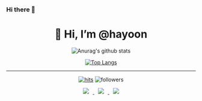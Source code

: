 ### Hi there 👋

<!--
**moonhy7/moonhy7** is a ✨ _special_ ✨ repository because its `README.md` (this file) appears on your GitHub profile.

Here are some ideas to get you started:

- 🔭 I’m currently working on ...
- 🌱 I’m currently learning ...
- 👯 I’m looking to collaborate on ...
- 🤔 I’m looking for help with ...
- 💬 Ask me about ...
- 📫 How to reach me: ...
- 😄 Pronouns: ...
- ⚡ Fun fact: ...
-->


<div align=center><h1>👋 Hi, I’m @hayoon </h1></div> 

<div align=center>
  
 ![Anurag's github stats](https://github-readme-stats.vercel.app/api?username=moonhy7&show_icons=true&theme=radical) 
  
 [![Top Langs](https://github-readme-stats.vercel.app/api/top-langs/?username=moonhy7&layout=compact&theme=dracula)](https://github.com/metleeha)
  
 <hr> 
  
 [![hits](https://hits.seeyoufarm.com/api/count/incr/badge.svg?url=https%3A%2F%2Fgithub.com%2Fmoonhy7&count_bg=%237A7A7A&title_bg=%23FFADCC&icon=reverbnation.svg&icon_color=%23FF0000&title=hits&edge_flat=false)](https://hits.seeyoufarm.com)
 ![followers](https://img.shields.io/github/followers/moonhy7?style=social) 
  
  
  
  
  
  
 <a href="https://moonhy7.tistory.com/"> 
   <img 
        src="http://img.shields.io/badge/-Tech%20Blog-655ced?style=flat&logo=github&link=https://moonhy7.tistory.com/" 
        style="height : auto; margin-left : 10px; margin-right : 10px;"/> 
</a> <a href="https://www.instagram.com/hayoon._.96/"> 
     <img 
          src="http://img.shields.io/badge/-Instagram-black?style=flat&logo=Instagram&link=https://www.instagram.com/hayoon._.96/"                       style="height : auto; margin-left : 10px; margin-right : 10px;"/> 
  </a> <a href="mailto:moonhy7@naver.com"> 
      <img 
           src="https://img.shields.io/badge/Gmail-d14836?style=flat-square&logo=Gmail&logoColor=white&link=mailto:2017110453@khu.ac.kr"                style="height : auto; margin-left : 10px; margin-right : 10px;"/> 
  </a>
 
</div>
